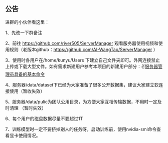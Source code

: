 公告
------

进群的小伙伴看这里：

1、先改一下群备注

2、前往 https://github.com/river505/ServerManager 观看服务器使用视频和使用规则（老版本github：https://github.com/AI-WangTao/ServerManager ）

3、使用时各用户在/home/kunyu/Users 下建立自己文件夹即可。外网连接禁止上传或下载大型文件。如有需求新建用户参考本项目的新建用户部分：✌️[服务器管理员具备的基本命令](./doc/ubuntu管理员常用命令.md)

4、服务器/data/dataset下已经为大家准备了很多公开数据集，建议大家建立软连接使用（暂收失效）

5、服务器/data/pulic为团队公用目录，为方便大家互相传输数据，不用时一定及时清理 （暂时失效）

6、每个用户的磁盘数据尽量不要超过1T

7、训练模型时一定不要挤掉别人的任务呀，启动训练前，使用nvidia-smi命令查看显卡使用情况。
